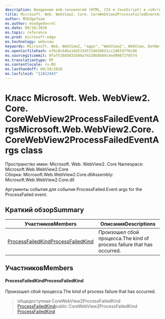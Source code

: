 ```yaml
---
description: Внедрение веб-технологий (HTML, CSS и JavaScript) в собственные приложения с помощью элемента управления Microsoft Edge WebView2
title: Microsoft. Web. WebView2. Core. CoreWebView2ProcessFailedEventArgs
author: MSEdgeTeam
ms.author: msedgedevrel
ms.date: 09/10/2020
ms.topic: reference
ms.prod: microsoft-edge
ms.technology: webview
keywords: Microsoft. Web. WebView2, "ядро", "WebView2", WebView, DotNet, WPF, WinForms, App, EDGE, CoreWebView2, CoreWebView2Controller, браузерный элемент управления, EDGE HTML, Microsoft. Web. WebView2
ms.openlocfilehash: e76c8c64ba16d233d5724650651cc2d0fd7f6c06
ms.sourcegitcommit: 0faf538d5033508af4320b9b89c4ed99872f0574
ms.translationtype: MT
ms.contentlocale: ru-RU
ms.lasthandoff: 09/10/2020
ms.locfileid: "11012443"
---
```

# <span data-ttu-id="59e7b-104">Класс Microsoft. Web. WebView2. Core. CoreWebView2ProcessFailedEventArgs</span><span class="sxs-lookup"><span data-stu-id="59e7b-104">Microsoft.Web.WebView2.Core.CoreWebView2ProcessFailedEventArgs class</span></span> 

<span data-ttu-id="59e7b-105">Пространство имен: Microsoft. Web. WebView2. Core </span><span class="sxs-lookup"><span data-stu-id="59e7b-105">Namespace: Microsoft.Web.WebView2.Core</span></span>\
<span data-ttu-id="59e7b-106">Сборка: Microsoft.Web.WebView2.Core.dll</span><span class="sxs-lookup"><span data-stu-id="59e7b-106">Assembly: Microsoft.Web.WebView2.Core.dll</span></span>

<span data-ttu-id="59e7b-107">Аргументы события для события ProcessFailed.</span><span class="sxs-lookup"><span data-stu-id="59e7b-107">Event args for the ProcessFailed event.</span></span>

## <span data-ttu-id="59e7b-108">Краткий обзор</span><span class="sxs-lookup"><span data-stu-id="59e7b-108">Summary</span></span>

 <span data-ttu-id="59e7b-109">Участников</span><span class="sxs-lookup"><span data-stu-id="59e7b-109">Members</span></span>                        | <span data-ttu-id="59e7b-110">Описания</span><span class="sxs-lookup"><span data-stu-id="59e7b-110">Descriptions</span></span>
--------------------------------|---------------------------------------------
[<span data-ttu-id="59e7b-111">ProcessFailedKind</span><span class="sxs-lookup"><span data-stu-id="59e7b-111">ProcessFailedKind</span></span>](#processfailedkind) | <span data-ttu-id="59e7b-112">Произошел сбой процесса.</span><span class="sxs-lookup"><span data-stu-id="59e7b-112">The kind of process failure that has occurred.</span></span>

## <span data-ttu-id="59e7b-113">Участников</span><span class="sxs-lookup"><span data-stu-id="59e7b-113">Members</span></span>

#### <span data-ttu-id="59e7b-114">ProcessFailedKind</span><span class="sxs-lookup"><span data-stu-id="59e7b-114">ProcessFailedKind</span></span> 

<span data-ttu-id="59e7b-115">Произошел сбой процесса.</span><span class="sxs-lookup"><span data-stu-id="59e7b-115">The kind of process failure that has occurred.</span></span>

> <span data-ttu-id="59e7b-116">общедоступная CoreWebView2ProcessFailedKind [ProcessFailedKind](#processfailedkind)</span><span class="sxs-lookup"><span data-stu-id="59e7b-116">public CoreWebView2ProcessFailedKind [ProcessFailedKind](#processfailedkind)</span></span>


